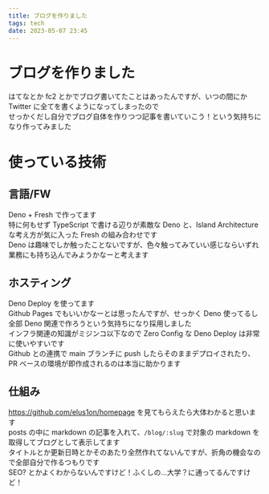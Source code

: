 ```yaml
---
title: ブログを作りました
tags: tech
date: 2023-05-07 23:45
---
```


# ブログを作りました  

はてなとか fc2 とかでブログ書いてたことはあったんですが、いつの間にか Twitter に全てを書くようになってしまったので  
せっかくだし自分でブログ自体を作りつつ記事を書いていこう！という気持ちになり作ってみました

# 使っている技術

## 言語/FW  

Deno + Fresh で作ってます  
特に何もせず TypeScript で書ける辺りが素敵な Deno と、Island Architecture な考え方が気に入った Fresh の組み合わせです  
Deno は趣味でしか触ったことないですが、色々触ってみていい感じならいずれ業務にも持ち込んでみようかなーと考えます

## ホスティング  

Deno Deploy を使ってます  
Github Pages でもいいかなーとは思ったんですが、せっかく Deno 使ってるし全部 Deno 関連で作ろうという気持ちになり採用しました  
インフラ関連の知識がミジンコ以下なので Zero Config な Deno Deploy は非常に使いやすいです  
Github との連携で main ブランチに push したらそのままデプロイされたり、PR ベースの環境が即作成されるのは本当に助かります  

## 仕組み

https://github.com/elus1on/homepage を見てもらえたら大体わかると思います  
posts の中に markdown の記事を入れて、`/blog/:slug` で対象の markdown を取得してブログとして表示してます  
タイトルとか更新日時とかそのあたり全然作れてないんですが、折角の機会なので全部自分で作るつもりです  
SEO? とかよくわからないんですけど！ふくしの…大学？に通ってるんですけど！  
